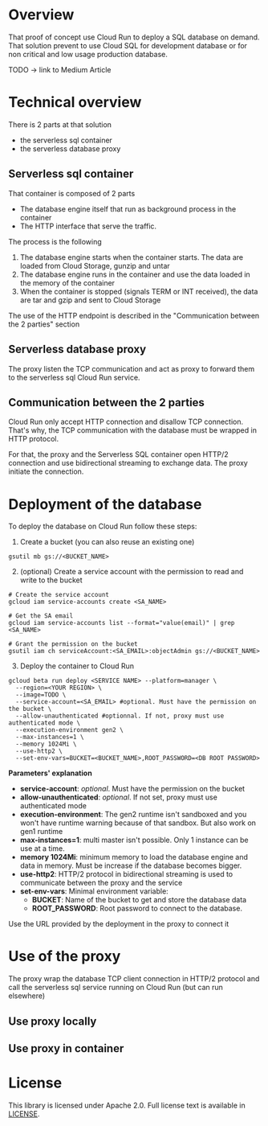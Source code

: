 # Overview

That proof of concept use Cloud Run to deploy a SQL database on demand. That solution prevent to use Cloud SQL for 
development database or for non critical and low usage production database.

TODO -> link to Medium Article

# Technical overview

There is 2 parts at that solution

* the serverless sql container
* the serverless database proxy

## Serverless sql container

That container is composed of 2 parts

* The database engine itself that run as background process in the container
* The HTTP interface that serve the traffic.

The process is the following
1. The database engine starts when the container starts. The data are loaded from Cloud Storage, gunzip and untar
2. The database engine runs in the container and use the data loaded in the memory of the container
3. When the container is stopped (signals TERM or INT received), the data are tar and gzip and sent to Cloud Storage

The use of the HTTP endpoint is described in the "Communication between the 2 parties" section

## Serverless database proxy

The proxy listen the TCP communication and act as proxy to forward them to the serverless sql Cloud Run service.

## Communication between the 2 parties

Cloud Run only accept HTTP connection and disallow TCP connection. That's why, the TCP communication with the database 
must be wrapped in HTTP protocol.

For that, the proxy and the Serverless SQL container open HTTP/2 connection and use bidirectional streaming to 
exchange data. The proxy initiate the connection.

# Deployment of the database

To deploy the database on Cloud Run follow these steps:

1. Create a bucket (you can also reuse an existing one)
```
gsutil mb gs://<BUCKET_NAME>
```
2. (optional) Create a service account with the permission to read and write to the bucket
```
# Create the service account
gcloud iam service-accounts create <SA_NAME>

# Get the SA email
gcloud iam service-accounts list --format="value(email)" | grep <SA_NAME>

# Grant the permission on the bucket
gsutil iam ch serviceAccount:<SA_EMAIL>:objectAdmin gs://<BUCKET_NAME>
```
3. Deploy the container to Cloud Run
```
gcloud beta run deploy <SERVICE NAME> --platform=manager \
  --region=<YOUR REGION> \
  --image=TODO \
  --service-account=<SA_EMAIL> #optional. Must have the permission on the bucket \
  --allow-unauthenticated #optionnal. If not, proxy must use authenticated mode \
  --execution-environment gen2 \
  --max-instances=1 \
  --memory 1024Mi \
  --use-http2 \
  --set-env-vars=BUCKET=<BUCKET_NAME>,ROOT_PASSWORD=<DB ROOT PASSWORD>   
```

**Parameters' explanation**

* **service-account**: *optional*. Must have the permission on the bucket 
* **allow-unauthenticated**: *optional*. If not set, proxy must use authenticated mode 
* **execution-environment**: The gen2 runtime isn't sandboxed and you won't have runtime warning because of that 
 sandbox. But also work on gen1 runtime
* **max-instances=1**: multi master isn't possible. Only 1 instance can be use at a time.
* **memory 1024Mi**: minimum memory to load the database engine and data in memory. Must be increase if the database
becomes bigger.
* **use-http2**: HTTP/2 protocol in bidirectional streaming is used to communicate between the proxy and the service
* **set-env-vars**: Minimal environment variable:
  * **BUCKET**: Name of the bucket to get and store the database data
  * **ROOT_PASSWORD**: Root password to connect to the database.

Use the URL provided by the deployment in the proxy to connect it

# Use of the proxy

The proxy wrap the database TCP client connection in HTTP/2 protocol and call the serverless sql service running on 
Cloud Run (but can run elsewhere)

## Use proxy locally

## Use proxy in container

# License

This library is licensed under Apache 2.0. Full license text is available in
[LICENSE](https://github.com/guillaumeblaquiere/serverless-sql/tree/master/LICENSE).